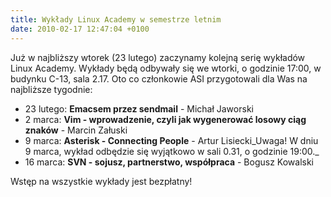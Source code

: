 ```yaml
---
title: Wykłady Linux Academy w semestrze letnim
date: 2010-02-17 12:47:04 +0100
---
```

Już w najbliższy wtorek (23 lutego) zaczynamy kolejną serię wykładów Linux Academy. Wykłady będą odbywały się we wtorki, o godzinie 17:00, w budynku C-13, sala 2.17. Oto co członkowie ASI przygotowali dla Was na najbliższe tygodnie:

- 23 lutego: **Emacsem przez sendmail** - Michał Jaworski
- 2 marca: **Vim - wprowadzenie, czyli jak wygenerować losowy ciąg znaków** - Marcin Załuski
- 9 marca: **Asterisk - Connecting People** - Artur Lisiecki_Uwaga! W dniu 9 marca, wykład odbędzie się wyjątkowo w sali 0.31, o godzinie 19:00._
- 16 marca: **SVN - sojusz, partnerstwo, współpraca** - Bogusz Kowalski

Wstęp na wszystkie wykłady jest bezpłatny!

